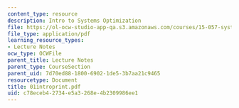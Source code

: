 ```yaml
---
content_type: resource
description: Intro to Systems Optimization
file: https://ol-ocw-studio-app-qa.s3.amazonaws.com/courses/15-057-systems-optimization-spring-2003/c78eceb42734e5a3268e4b2309986ee1_01introprint.pdf
file_type: application/pdf
learning_resource_types:
- Lecture Notes
ocw_type: OCWFile
parent_title: Lecture Notes
parent_type: CourseSection
parent_uid: 7d70ed88-1800-6902-1de5-3b7aa21c9465
resourcetype: Document
title: 01introprint.pdf
uid: c78eceb4-2734-e5a3-268e-4b2309986ee1
---
```


